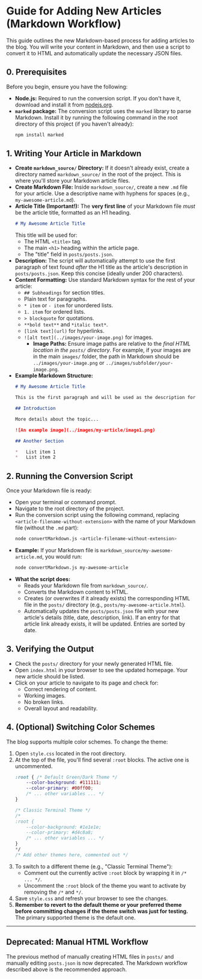# Guide for Adding New Articles (Markdown Workflow)

This guide outlines the new Markdown-based process for adding articles to the blog. You will write your content in Markdown, and then use a script to convert it to HTML and automatically update the necessary JSON files.

## 0. Prerequisites

Before you begin, ensure you have the following:

*   **Node.js:** Required to run the conversion script. If you don't have it, download and install it from [nodejs.org](https://nodejs.org/).
*   **`marked` package:** The conversion script uses the `marked` library to parse Markdown. Install it by running the following command in the root directory of this project (if you haven't already):
    ```bash
    npm install marked
    ```

## 1. Writing Your Article in Markdown

*   **Create `markdown_source/` Directory:** If it doesn't already exist, create a directory named `markdown_source/` in the root of the project. This is where you'll store your Markdown article files.
*   **Create Markdown File:** Inside `markdown_source/`, create a new `.md` file for your article. Use a descriptive name with hyphens for spaces (e.g., `my-awesome-article.md`).
*   **Article Title (Important!):** The **very first line** of your Markdown file *must* be the article title, formatted as an H1 heading.
    ```markdown
    # My Awesome Article Title
    ```
    This title will be used for:
    *   The HTML `<title>` tag.
    *   The main `<h1>` heading within the article page.
    *   The "title" field in `posts/posts.json`.
*   **Description:** The script will automatically attempt to use the first paragraph of text found *after* the H1 title as the article's description in `posts/posts.json`. Keep this concise (ideally under 200 characters).
*   **Content Formatting:** Use standard Markdown syntax for the rest of your article:
    *   `## Subheadings` for section titles.
    *   Plain text for paragraphs.
    *   `* item` or `- item` for unordered lists.
    *   `1. item` for ordered lists.
    *   `> blockquote` for quotations.
    *   `**bold text**` and `*italic text*`.
    *   `[link text](url)` for hyperlinks.
    *   `![alt text](../images/your-image.png)` for images.
        *   **Image Paths:** Ensure image paths are relative to the *final HTML location in the `posts/` directory*. For example, if your images are in the main `images/` folder, the path in Markdown should be `../images/your-image.png` or `../images/subfolder/your-image.png`.
*   **Example Markdown Structure:**
    ```markdown
    # My Awesome Article Title

    This is the first paragraph and will be used as the description for the article listing. Make it engaging!

    ## Introduction
    
    More details about the topic...

    ![An example image](../images/my-article/image1.png)

    ## Another Section

    *   List item 1
    *   List item 2
    ```

## 2. Running the Conversion Script

Once your Markdown file is ready:

*   Open your terminal or command prompt.
*   Navigate to the root directory of the project.
*   Run the conversion script using the following command, replacing `<article-filename-without-extension>` with the name of your Markdown file (without the `.md` part):
    ```bash
    node convertMarkdown.js <article-filename-without-extension>
    ```
*   **Example:** If your Markdown file is `markdown_source/my-awesome-article.md`, you would run:
    ```bash
    node convertMarkdown.js my-awesome-article
    ```
*   **What the script does:**
    *   Reads your Markdown file from `markdown_source/`.
    *   Converts the Markdown content to HTML.
    *   Creates (or overwrites if it already exists) the corresponding HTML file in the `posts/` directory (e.g., `posts/my-awesome-article.html`).
    *   Automatically updates the `posts/posts.json` file with your new article's details (title, date, description, link). If an entry for that article link already exists, it will be updated. Entries are sorted by date.

## 3. Verifying the Output

*   Check the `posts/` directory for your newly generated HTML file.
*   Open `index.html` in your browser to see the updated homepage. Your new article should be listed.
*   Click on your article to navigate to its page and check for:
    *   Correct rendering of content.
    *   Working images.
    *   No broken links.
    *   Overall layout and readability.

## 4. (Optional) Switching Color Schemes

The blog supports multiple color schemes. To change the theme:

1.  Open `style.css` located in the root directory.
2.  At the top of the file, you'll find several `:root` blocks. The active one is uncommented.
    ```css
    :root { /* Default Green/Dark Theme */
        --color-background: #111111;
        --color-primary: #00ff00;
        /* ... other variables ... */
    }

    /* Classic Terminal Theme */
    /*
    :root {
        --color-background: #1e1e1e;
        --color-primary: #d4c8a8;
        /* ... other variables ... */
    }
    */
    /* Add other themes here, commented out */
    ```
3.  To switch to a different theme (e.g., "Classic Terminal Theme"):
    *   Comment out the currently active `:root` block by wrapping it in `/* ... */`.
    *   Uncomment the `:root` block of the theme you want to activate by removing the `/*` and `*/`.
4.  Save `style.css` and refresh your browser to see the changes.
5.  **Remember to revert to the default theme or your preferred theme before committing changes if the theme switch was just for testing.** The primary supported theme is the default one.

---

## Deprecated: Manual HTML Workflow

The previous method of manually creating HTML files in `posts/` and manually editing `posts.json` is now deprecated. The Markdown workflow described above is the recommended approach.
